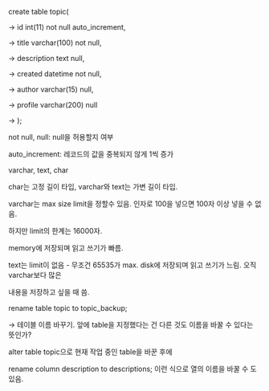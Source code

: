 create table topic(

→ id int(11) not null auto_increment,

→ title varchar(100) not null,

→ description text null,

→ created datetime not null,

→ author varchar(15) null,

→ profile varchar(200) null

→ );

not null, null: null을 허용할지 여부

auto_increment: 레코드의 값을 중복되지 않게 1씩 증가

varchar, text, char

char는 고정 길이 타입, varchar와 text는 가변 길이 타입.

varchar는 max size limit을 정할수 있음. 인자로 100을 넣으면 100자 이상 넣을 수 없음.

하지만 limit의 한계는 16000자.

memory에 저장되며 읽고 쓰기가 빠름.

text는 limit이 없음 - 무조건 65535가 max. disk에 저장되며 읽고 쓰기가 느림. 오직 varchar보다 많은

내용을 저장하고 싶을 때 씀.

rename table topic to topic_backup;

→ 테이블 이름 바꾸기. 앞에 table을 지정했다는 건 다른 것도 이름을 바꿀 수 있다는 뜻인가?

alter table topic으로 현재 작업 중인 table을 바꾼 후에

rename column description to descriptions; 이런 식으로 열의 이름을 바꿀 수 도 있음.
